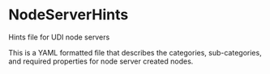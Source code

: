# NodeServerHints
Hints file for UDI node servers

This is a YAML formatted file that describes the categories, sub-categories, and required properties for node server created nodes.
